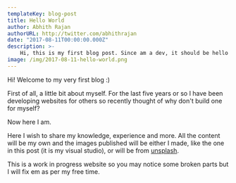 ```yaml
---
templateKey: blog-post
title: Hello World
author: Abhith Rajan
authorURL: http://twitter.com/abhithrajan
date: "2017-08-11T00:00:00.000Z"
description: >-
    Hi, this is my first blog post. Since am a dev, it should be hello world :)
image: /img/2017-08-11-hello-world.png
---
```


Hi! Welcome to my very first blog :)

First of all, a little bit about myself. For the last five years or so I have been developing websites for others so recently thought of why don't build one for myself?

Now here I am.

Here I wish to share my knowledge, experience and more. All the content will be my own and the images published will be either I made, like the one in this post (it is my visual studio), or will be from [unsplash][1].

This is a work in progress website so you may notice some broken parts but I will fix em as per my free time.

[1]: http://unsplash.com

